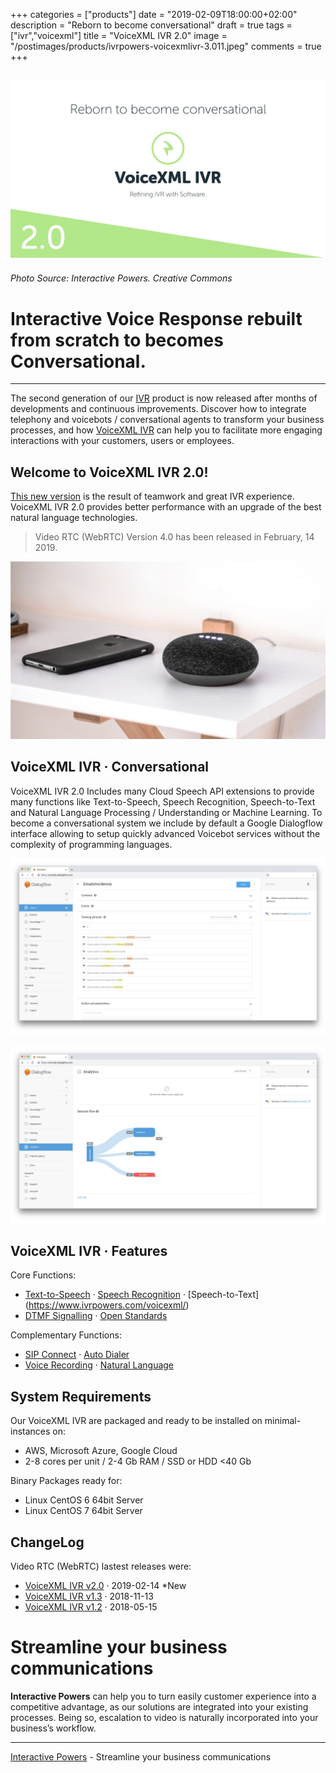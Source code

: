 +++
categories = ["products"]
date = "2019-02-09T18:00:00+02:00"
description = "Reborn to become conversational"
draft = true
tags = ["ivr","voicexml"]
title = "VoiceXML IVR 2.0"
image = "/postimages/products/ivrpowers-voicexmlivr-3.011.jpeg"
comments = true
+++

![VoiceXML IVR 2.0](/postimages/products/ivrpowers-voicexmlivr-3.011.jpeg)
------------
###### Photo Source: Interactive Powers. Creative Commons

#	Interactive Voice Response rebuilt from scratch to becomes Conversational.
---

The second generation of our [IVR](http://blog.ivrpowers.com/post/technologies/what-is-ivr/) product is now released after months of developments and continuous improvements. Discover how to integrate telephony and voicebots / conversational agents to transform your business processes, and how [VoiceXML IVR](http://blog.ivrpowers.com/post/products/voicexml-ivr/) can help you to facilitate more engaging interactions with your customers, users or employees. 

##	Welcome to VoiceXML IVR 2.0!

[This new version](http://blog.ivrpowers.com/post/updates/update-voicexml-ivr-2.0.0/) is the result of teamwork and great IVR experience. VoiceXML IVR 2.0 provides better performance with an upgrade of the best natural language technologies.

> Video RTC (WebRTC) Version 4.0 has been released in February, 14 2019.

![iphone google home](/postimages/products/ivrpowers-videortc-3.020.jpeg)

##	VoiceXML IVR · Conversational

VoiceXML IVR 2.0 Includes many Cloud Speech API extensions to provide many functions like Text-to-Speech, Speech Recognition, Speech-to-Text and Natural Language Processing / Understanding or Machine Learning. To become a conversational system we include by default a Google Dialogflow interface allowing to setup quickly advanced Voicebot services without the complexity of programming languages.

![Dialog Flow 1](/postimages/products/ivrpowers-videortc-3.014.jpeg)

![Dialog Flow 2](/postimages/products/ivrpowers-videortc-3.015.jpeg)

## VoiceXML IVR · Features

Core Functions:

* [Text-to-Speech](https://www.ivrpowers.com/voicexml/) · [Speech Recognition](https://www.ivrpowers.com/voicexml/) · [Speech-to-Text] (https://www.ivrpowers.com/voicexml/)
* [DTMF Signalling](https://www.ivrpowers.com/voicexml/) · [Open Standards](https://www.ivrpowers.com/voicexml/)

Complementary Functions:

* [SIP Connect](http://blog.ivrpowers.com/post/products/video-rtc-sip-connect/) · [Auto Dialer](http://blog.ivrpowers.com/post/products/turnkey-auto-dialer/) 
* [Voice Recording](https://www.ivrpowers.com/voicexml/) · [Natural Language](http://blog.ivrpowers.com/post/technologies/what-is-nlu/)

##	System Requirements

Our VoiceXML IVR are packaged and ready to be installed on minimal-instances on:

* AWS, Microsoft Azure, Google Cloud
* 2-8 cores per unit / 2-4 Gb RAM / SSD or HDD <40 Gb

Binary Packages ready for:

* Linux CentOS 6 64bit Server
* Linux CentOS 7 64bit Server
 
## ChangeLog

Video RTC (WebRTC) lastest releases were:

* [VoiceXML IVR v2.0](http://blog.ivrpowers.com/post/updates/update-video-rtc-webrtc-2.2.0/) · 2019-02-14 *New
* [VoiceXML IVR v1.3](http://blog.ivrpowers.com/post/updates/update-video-rtc-webrtc-3.3.1/) · 2018-11-13
* [VoiceXML IVR v1.2](http://blog.ivrpowers.com/post/updates/update-video-rtc-webrtc-3.2.0/) · 2018-05-15

# Streamline your business communications

**Interactive Powers** can help you to turn easily customer experience into a competitive advantage, as our solutions are integrated into your existing processes. Being so, escalation to video is naturally incorporated into your business’s workflow.

---
[Interactive Powers](http://www.ivrpowers.com/ ) - Streamline your business communications
